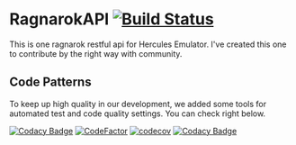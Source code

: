 
# RagnarokAPI [![Build Status](https://travis-ci.com/carloshenrq/ragnarokapi.svg?branch=master)](https://travis-ci.com/carloshenrq/ragnarokapi) 

This is one ragnarok restful api for Hercules Emulator.
I've created this one to contribute by the right way with community.

## Code Patterns

To keep up high quality in our development, we added some tools for automated test and code quality settings. You can check right below.

[![Codacy Badge](https://api.codacy.com/project/badge/Grade/2dcf9b6d18254eed99e7ff5c5ba7af85)](https://www.codacy.com/app/carloshenrq/ragnarokapi?utm_source=github.com&amp;utm_medium=referral&amp;utm_content=carloshenrq/ragnarokapi&amp;utm_campaign=Badge_Grade) [![CodeFactor](https://www.codefactor.io/repository/github/carloshenrq/ragnarokapi/badge)](https://www.codefactor.io/repository/github/carloshenrq/ragnarokapi) [![codecov](https://codecov.io/gh/carloshenrq/ragnarokapi/branch/master/graph/badge.svg)](https://codecov.io/gh/carloshenrq/ragnarokapi) [![Codacy Badge](https://api.codacy.com/project/badge/Coverage/2dcf9b6d18254eed99e7ff5c5ba7af85)](https://www.codacy.com/app/carloshenrq/ragnarokapi?utm_source=github.com&utm_medium=referral&utm_content=carloshenrq/ragnarokapi&utm_campaign=Badge_Coverage)

